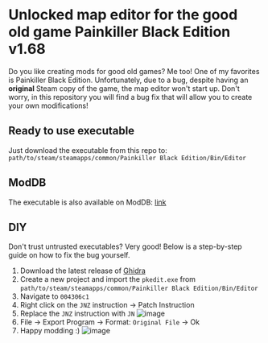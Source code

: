 # Unlocked map editor for the good old game Painkiller Black Edition v1.68
Do you like creating mods for good old games? Me too! One of my favorites is Painkiller Black Edition. Unfortunately, due to a bug, despite having an **original** Steam copy of the game, the map editor won't start up. Don't worry, in this repository you will find a bug fix that will allow you to create your own modifications!

## Ready to use executable
Just download the executable from this repo to: `path/to/steam/steamapps/common/Painkiller Black Edition/Bin/Editor`

## ModDB
The executable is also available on ModDB: [link](google.com)

## DIY
Don't trust untrusted executables? Very good! Below is a step-by-step guide on how to fix the bug yourself.
1. Download the latest release of [Ghidra](https://github.com/NationalSecurityAgency/ghidra/releases)
2. Create a new project and import the `pkedit.exe` from `path/to/steam/steamapps/common/Painkiller Black Edition/Bin/Editor`
3. Navigate to `004306c1`
4. Right click on the `JNZ` instruction -> Patch Instruction
5. Replace the `JNZ` instruction with `JN`
![image](https://github.com/LukaszBlasiak/pkedit/assets/14994840/302d3d87-be80-44d8-aa8d-c36debf5e45b)
6. File -> Export Program -> Format: `Original File` -> Ok
7. Happy modding :)
![image](https://github.com/LukaszBlasiak/pkedit/assets/14994840/a1dcf7cc-5391-4c8e-a25b-c0cd85156f8d)
